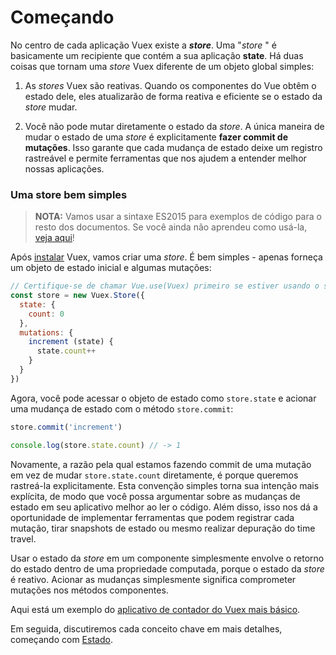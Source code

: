 # Começando

No centro de cada aplicação Vuex existe a **_store_**. Uma "_store_ " é basicamente um recipiente que contém a sua aplicação **state**. Há duas coisas que tornam uma _store_  Vuex diferente de um objeto global simples:

1. As _stores_  Vuex são reativas. Quando os componentes do Vue obtêm o estado dele, eles atualizarão de forma reativa e eficiente se o estado da _store_  mudar.

2. Você não pode mutar diretamente o estado da _store_. A única maneira de mudar o estado de uma _store_  é explicitamente **fazer commit de mutações**. Isso garante que cada mudança de estado deixe um registro rastreável e permite ferramentas que nos ajudem a entender melhor nossas aplicações.

### Uma store bem simples

> **NOTA:** Vamos usar a sintaxe ES2015 para exemplos de código para o resto dos documentos. Se você ainda não aprendeu como usá-la, [veja aqui](https://babeljs.io/docs/learn-es2015/)!

Após [instalar](installation.md) Vuex, vamos criar uma _store_. É bem simples - apenas forneça um objeto de estado inicial e algumas mutações:

``` js
// Certifique-se de chamar Vue.use(Vuex) primeiro se estiver usando o sistema de módulos
const store = new Vuex.Store({
  state: {
    count: 0
  },
  mutations: {
    increment (state) {
      state.count++
    }
  }
})
```

Agora, você pode acessar o objeto de estado como `store.state` e acionar uma mudança de estado com o método `store.commit`:

``` js
store.commit('increment')

console.log(store.state.count) // -> 1
```

Novamente, a razão pela qual estamos fazendo commit de uma mutação em vez de mudar `store.state.count` diretamente, é porque queremos rastreá-la explicitamente. Esta convenção simples torna sua intenção mais explícita, de modo que você possa argumentar sobre as mudanças de estado em seu aplicativo melhor ao ler o código. Além disso, isso nos dá a oportunidade de implementar ferramentas que podem registrar cada mutação, tirar snapshots de estado ou mesmo realizar depuração do time travel.

Usar o estado da _store_  em um componente simplesmente envolve o retorno do estado dentro de uma propriedade computada, porque o estado da _store_  é reativo. Acionar as mudanças simplesmente significa comprometer mutações nos métodos componentes.

Aqui está um exemplo do [aplicativo de contador do Vuex mais básico](https://jsfiddle.net/n9jmu5v7/1269/).

Em seguida, discutiremos cada conceito chave em mais detalhes, começando com [Estado](state.md).
